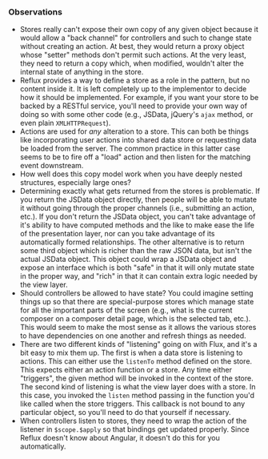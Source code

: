 
### Observations

  * Stores really can't expose their own copy of any given object because it would allow a "back channel" for controllers and such to change state without creating an action. At best, they would return a proxy object whose "setter" methods don't permit such actions.  At the very least, they need to return a copy which, when modified, wouldn't alter the internal state of anything in the store.
  * Reflux provides a way to define a store as a role in the pattern, but no content inside it. It is left completely up to the implementor to decide how it should be implemented. For example, if you want your store to be backed by a RESTful service, you'll need to provide your own way of doing so with some other code (e.g., JSData, jQuery's `ajax` method, or even plain `XMLHTTPRequest`).
  * Actions are used for *any* alteration to a store.  This can both be things like incorporating user actions into shared data store or requesting data be loaded from the server.  The common practice in this latter case seems to be to fire off a "load" action and then listen for the matching event downstream.
  * How well does this copy model work when you have deeply nested structures, especially large ones?
  * Determining exactly what gets returned from the stores is problematic. If you return the JSData object directly, then people will be able to mutate it without going through the proper channels (i.e., submitting an action, etc.).  If you don't return the JSData object, you can't take advantage of it's ability to have computed methods and the like to make ease the life of the presentation layer, nor can you take advantage of its automatically formed relationships.  The other alternative is to return some third object which is richer than the raw JSON data, but isn't the actual JSData object. This object could wrap a JSData object and expose an interface which is both "safe" in that it will only mutate state in the proper way, and "rich" in that it can contain extra logic needed by the view layer.
  * Should controllers be allowed to have state? You could imagine setting things up so that there are special-purpose stores which manage state for all the important parts of the screen (e.g., what is the current composer on a composer detail page, which is the selected tab, etc.).  This would seem to make the most sense as it allows the various stores to have dependencies on one another and refresh things as needed.
  * There are two different kinds of "listening" going on with Flux, and it's a bit easy to mix them up. The first is when a data store is listening to actions.  This can either use the `listenTo` method defined on the store.  This expects either an action function or a store.  Any time either "triggers", the given method will be invoked in the context of the store.  The second kind of listening is what the view layer does with a store. In this case, you invoked the `listen` method passing in the function you'd like called when the store triggers.  This callback is not bound to any particular object, so you'll need to do that yourself if necessary.
  * When controllers listen to stores, they need to wrap the action of the listener in `$scope.$apply` so that bindings get updated properly. Since Reflux doesn't know about Angular, it doesn't do this for you automatically.
